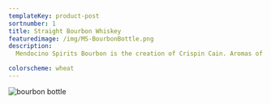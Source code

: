 ```yaml
---
templateKey: product-post
sortnumber: 1
title: Straight Bourbon Whiskey
featuredimage: /img/MS-BourbonBottle.png
description:
  Mendocino Spirits Bourbon is the creation of Crispin Cain. Aromas of butterscotch, caramel, toffee, fudge, vanilla, and maple syrup. It finishes soft and smooth with malt and toasted grains. 

colorscheme: wheat  
---
```

![bourbon bottle](/img/MS-BourbonBottle.png "Dummy")